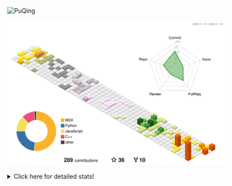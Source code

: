 ![PuQing](https://user-images.githubusercontent.com/27223114/171565019-9a56fae6-b08b-421f-99db-7e830da42371.png)

![](./profile-3d-contrib/profile-season-animate.svg)

<details>
<summary>Click here for detailed stats!</summary>

<!--START_SECTION:waka-->
![Lines of code](https://img.shields.io/badge/From%20Hello%20World%20I%27ve%20Written-866.2%20thousand%20lines%20of%20code-blue)

**🐱 My GitHub Data** 

> 📦 258.3 kB Used in GitHub's Storage 
 > 
> 🏆 263 Contributions in the Year 2023
 > 
> 🚫 Not Opted to Hire
 > 
> 📜 36 Public Repositories 
 > 
> 🔑 27 Private Repositories 
 > 
**I'm an Early 🐤** 

```text
🌞 Morning                498 commits         ████░░░░░░░░░░░░░░░░░░░░░   14.75 % 
🌆 Daytime                1664 commits        ████████████░░░░░░░░░░░░░   49.27 % 
🌃 Evening                384 commits         ███░░░░░░░░░░░░░░░░░░░░░░   11.37 % 
🌙 Night                  831 commits         ██████░░░░░░░░░░░░░░░░░░░   24.61 % 
```


📊 **This Week I Spent My Time On** 

```text
💬 Programming Languages: 
Markdown                 7 hrs 32 mins       ██████████████░░░░░░░░░░░   57.16 % 
Python                   4 hrs 6 mins        ████████░░░░░░░░░░░░░░░░░   31.17 % 
Other                    32 mins             █░░░░░░░░░░░░░░░░░░░░░░░░   04.13 % 
YAML                     26 mins             █░░░░░░░░░░░░░░░░░░░░░░░░   03.37 % 
Text                     20 mins             █░░░░░░░░░░░░░░░░░░░░░░░░   02.61 % 

🔥 Editors: 
Obsidian                 7 hrs 31 mins       ██████████████░░░░░░░░░░░   56.93 % 
VS Code                  5 hrs 41 mins       ███████████░░░░░░░░░░░░░░   43.07 % 

💻 Operating System: 
Windows                  8 hrs 29 mins       ████████████████░░░░░░░░░   64.30 % 
Linux                    4 hrs 42 mins       █████████░░░░░░░░░░░░░░░░   35.70 % 
```


<!--END_SECTION:waka-->
</details>
